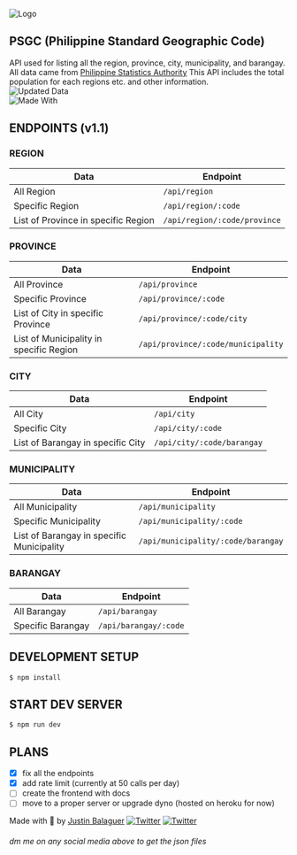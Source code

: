 ![Logo](https://repository-images.githubusercontent.com/314212293/56574f00-2f00-11eb-81c6-7f2def9c2bcc)
## PSGC (Philippine Standard Geographic Code)

API used for listing all the region, province, city, municipality, and barangay. All data came from
[Philippine Statistics Authority](https://psa.gov.ph)
This API includes the total population for each regions etc. and other information.\
![Updated Data](https://img.shields.io/badge/Data-as%20of%20June%202020-green.svg)\
![Made With](https://img.shields.io/badge/Made%20with-Node.JS-68A063?style=for-the-badge&logo=Node.JS)

## ENDPOINTS (v1.1)
### REGION
Data | Endpoint
------------ | -------------
All Region | ```/api/region```
Specific Region | ```/api/region/:code```
List of Province in specific Region | ```/api/region/:code/province```

### PROVINCE
Data | Endpoint
------------ | -------------
All Province | ```/api/province```
Specific Province | ```/api/province/:code```
List of City in specific Province | ```/api/province/:code/city```
List of Municipality in specific Region | ```/api/province/:code/municipality```

### CITY
Data | Endpoint
------------ | -------------
All City | ```/api/city```
Specific City | ```/api/city/:code```
List of Barangay in specific City | ```/api/city/:code/barangay```

### MUNICIPALITY
Data | Endpoint
------------ | -------------
All Municipality | ```/api/municipality```
Specific Municipality | ```/api/municipality/:code```
List of Barangay in specific Municipality | ```/api/municipality/:code/barangay```

### BARANGAY
Data | Endpoint
------------ | -------------
All Barangay | ```/api/barangay```
Specific Barangay | ```/api/barangay/:code```

## DEVELOPMENT SETUP
```$ npm install```

## START DEV SERVER
```$ npm run dev```

## PLANS
- [x] fix all the endpoints
- [x] add rate limit (currently at 50 calls per day)
- [ ] create the frontend with docs
- [ ] move to a proper server or upgrade dyno (hosted on heroku for now)

Made with 💜 by [Justin Balaguer](https://justinbalaguer.github.io/)
[![Twitter](https://img.shields.io/badge/@ojintoji-Twitter-00acee.svg)](https://twitter.com/ojintoji/)
[![Twitter](https://img.shields.io/badge/@ojintojix-Facebook-3b5998.svg)](https://facebook.com/ojintojix/)
###### dm me on any social media above to get the json files

